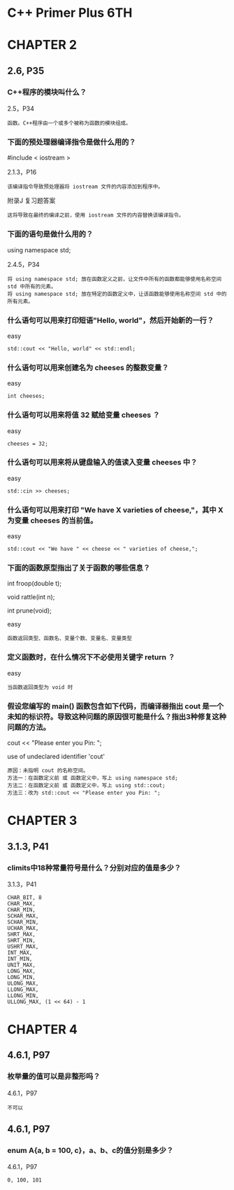 # C++ Primer Plus 6TH

# CHAPTER 2

## 2.6, P35

### C++程序的模块叫什么？

2.5，P34
```
函数。C++程序由一个或多个被称为函数的模块组成。
```

### 下面的预处理器编译指令是做什么用的？

#include < iostream >

2.1.3，P16
```
该编译指令导致预处理器将 iostream 文件的内容添加到程序中。
```

附录J 复习题答案
```
这将导致在最终的编译之前，使用 iostream 文件的内容替换该编译指令。
```

### 下面的语句是做什么用的？

using namespace std;

2.4.5，P34
```
将 using namespace std; 放在函数定义之前，让文件中所有的函数都能够使用名称空间 std 中所有的元素。
将 using namespace std; 放在特定的函数定义中，让该函数能够使用名称空间 std 中的所有元素。
```

### 什么语句可以用来打印短语"Hello, world"，然后开始新的一行？

easy
```
std::cout << "Hello, world" << std::endl;
```

### 什么语句可以用来创建名为 cheeses 的整数变量？

easy
```
int cheeses;
```

### 什么语句可以用来将值 32 赋给变量 cheeses ？

easy
```
cheeses = 32;
```

### 什么语句可以用来将从键盘输入的值读入变量 cheeses 中？

easy
```
std::cin >> cheeses;
```

### 什么语句可以用来打印 "We have X varieties of cheese,"，其中 X 为变量 cheeses 的当前值。

easy
```
std::cout << "We have " << cheese << " varieties of cheese,";
```

### 下面的函数原型指出了关于函数的哪些信息？

int froop(double t);

void rattle(int n);

int prune(void);

easy
```
函数返回类型、函数名、变量个数、变量名、变量类型
```

### 定义函数时，在什么情况下不必使用关键字 return ？

easy
```
当函数返回类型为 void 时
```

### 假设您编写的 main() 函数包含如下代码，而编译器指出 cout 是一个未知的标识符。导致这种问题的原因很可能是什么？指出3种修复这种问题的方法。

cout << "Please enter you Pin: ";

use of undeclared identifier 'cout'

```
原因：未指明 cout 的名称空间。
方法一：在函数定义前 或 函数定义中，写上 using namespace std;
方法二：在函数定义前 或 函数定义中，写上 using std::cout;
方法三：改为 std::cout << "Please enter you Pin: ";
```

# CHAPTER 3

## 3.1.3, P41

### climits中18种常量符号是什么？分别对应的值是多少？

3.1.3，P41
```
CHAR_BIT, 8
CHAR_MAX, 
CHAR_MIN,
SCHAR_MAX,
SCHAR_MIN,
UCHAR_MAX,
SHRT_MAX,
SHRT_MIN,
USHRT_MAX,
INT_MAX,
INT_MIN,
UNIT_MAX,
LONG_MAX,
LONG_MIN,
ULONG_MAX,
LLONG_MAX,
LLONG_MIN,
ULLONG_MAX, (1 << 64) - 1
```

# CHAPTER 4

## 4.6.1, P97

### 枚举量的值可以是非整形吗？

4.6.1，P97
```
不可以
```

## 4.6.1, P97

### enum A{a, b = 100, c}，a、b、c的值分别是多少？

4.6.1，P97
```
0, 100, 101
```
